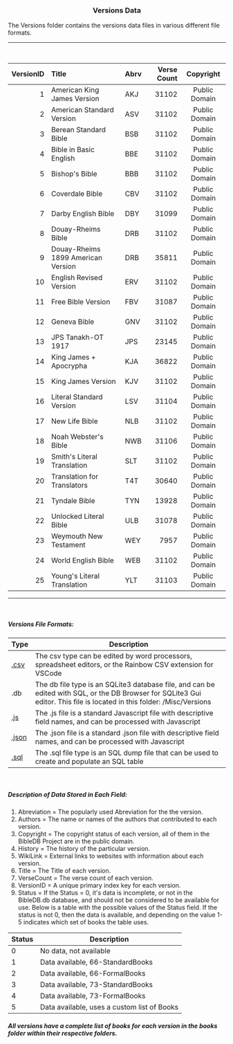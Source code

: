 <H3 style="text-align: center">Versions Data</h3>

The Versions folder contains the versions data files in various different file formats.

---

<br>

|VersionID  |Title                     |Abrv |Verse Count|Copyright    |
|--:| :--------------------------------| :---|----------:| :----------:|
|  1|American King James Version       |AKJ  |      31102|Public Domain|
|  2|American Standard Version         |ASV  |      31102|Public Domain|
|  3|Berean Standard Bible		       |BSB  |      31102|Public Domain|
|  4|Bible in Basic English            |BBE  |      31102|Public Domain|
|  5|Bishop's Bible                    |BBB  |      31102|Public Domain|
|  6|Coverdale Bible		           |CBV  |      31102|Public Domain|
|  7|Darby English Bible		       |DBY  |	    31099|Public Domain|
|  8|Douay-Rheims Bible		           |DRB  |      31102|Public Domain|
|  9|Douay-Rheims 1899 American Version|DRB  |      35811|Public Domain|
| 10|English Revised Version           |ERV  |      31102|Public Domain|
| 11|Free Bible Version			       |FBV  |      31087|Public Domain|
| 12|Geneva Bible			           |GNV  |      31102|Public Domain|
| 13|JPS Tanakh-OT 1917		           |JPS  |      23145|Public Domain|
| 14|King James + Apocrypha	           |KJA  |      36822|Public Domain|
| 15|King James Version		           |KJV  |      31102|Public Domain|
| 16|Literal Standard Version          |LSV  |      31104|Public Domain|
| 17|New Life Bible                    |NLB  |      31102|Public Domain|
| 18|Noah Webster's Bible		       |NWB  |	    31106|Public Domain|
| 19|Smith's Literal Translation       |SLT  |      31102|Public Domain|
| 20|Translation for Translators       |T4T  |	    30640|Public Domain|
| 21|Tyndale Bible			           |TYN  |	    13928|Public Domain|
| 22|Unlocked Literal Bible		       |ULB  |      31078|Public Domain|
| 23|Weymouth New Testament		       |WEY  |       7957|Public Domain|
| 24|World English Bible		       |WEB  |      31102|Public Domain|
| 25|Young's Literal Translation       |YLT  |	    31103|Public Domain|

---

<br>

##### Versions File Formats:
|Type|Description|
|----  |-----------|
|[.csv](/Misc/Versions/Versions.csv)|The csv type can be edited by word processors, spreadsheet editors, or the Rainbow CSV extension for VSCode|
|.db|The db file type is an SQLite3 database file, and can be edited with SQL, or the DB Browser for SQLite3 Gui editor. This file is located in this folder: /Misc/Versions|
|[.js](/Misc/Versions/Versions.js)|The .js file is a standard Javascript file with descriptive field names, and can be processed with Javascript|
|[.json](/Misc/Versions/Versions.json)|The .json file is a standard .json file with descriptive field names, and can be processed with Javascript|
|[.sql](/Misc/Versions/Versions.sql)|The .sql file type is an SQL dump file that can be used to create and populate an SQL table|

<br>

##### Description of Data Stored in Each Field:
1. Abreviation = The popularly used Abreviation for the the version.
2. Authors = The name or names of the authors that contributed to each version.
3. Copyright = The copyright status of each version, all of them in the BibleDB Project are in the public domain.
4. History = The history of the particular version.
5. WikiLink = External links to websites with information about each version.
6. Title = The Title of each version.
7. VerseCount = The verse count of each version.
8. VersionID = A unique primary index key for each version.
9. Status = If the Status = 0, it's data is incomplete, or not in the BibleDB.db database, and should not be considered to be available for use. Below is a table with the possible values of the Status field. If the status is not 0, then the data is available, and depending on the value 1-5 indicates which set of books the table uses.

|Status|Description|
| -----| ----------|
|0|No data, not available|
|1|Data available, 66-StandardBooks|
|2|Data available, 66-FormalBooks|
|3|Data available, 73-StandardBooks|
|4|Data available, 73-FormalBooks|
|5|Data available, uses a custom list of Books|

##### All versions have a complete list of books for each version in the books folder within their respective folders.